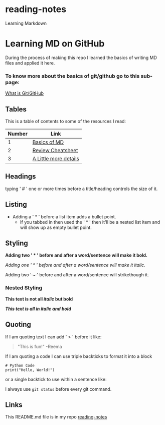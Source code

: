 # reading-notes
Learning Markdown 

# Learning MD on GitHub

During the process of making this repo I learned the basics of writing MD files and applied it here.    


### To know more about the basics of git/github go to this sub-page:
[What is Git/GitHub](https://www.github.com/reema-eilouti/reading-notes/git_github) 


## Tables
This is a table of contents to some of the resources I read:

Number | Link
------------ | -------------
1 | [Basics of MD](https://docs.github.com/en/github/writing-on-github/basic-writing-and-formatting-syntax)
2 | [Review Cheatsheet](https://guides.github.com/pdfs/markdown-cheatsheet-online.pdf)
3 | [A Little more details](https://guides.github.com/features/mastering-markdown/)




## Headings
typing ' # ' one or more times before a title/heading controls the size of it.  


## Listing
* Adding a ' * ' before a list item adds a bullet point.
  * If you tabbed in then used the ' * ' then it'll be a nested list item and will show up as empty bullet point.  
  
  
## Styling
**Adding two ' * ' before and after a word/sentence will make it bold.**

*Adding one ' * ' before and after a word/sentence will make it italic.*

~~Adding two ' ~ ' before and after a word/sentence will strikethough it.~~    

### Nested Styling
**This text is not all _italic_ but bold**

***This text is all in italic and bold***  


## Quoting
If I am quoting text I can add ' > ' before it like:
> "This is fun!"
-Reema  

If I am quoting a code I can use triple backticks to format it into a block
```
# Python Code
print("Hello, World!")
```  
or a single backtick to use within a sentence like:

I always use `git status` before every git command.  


## Links
This README.md file is in my repo [reading-notes](https://www.github.com/reema-eilouti/reading-notes)
